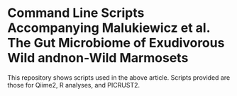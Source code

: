 # Command Line Scripts Accompanying Malukiewicz et al.  The Gut Microbiome of Exudivorous Wild andnon-Wild Marmosets


This repository shows scripts used in the above article. Scripts provided are those for Qiime2, R analyses, and PICRUST2. 
